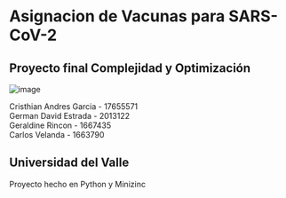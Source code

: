 # Asignacion de Vacunas para SARS-CoV-2

<h2>Proyecto final Complejidad y Optimización</h2>

![image](https://user-images.githubusercontent.com/77510617/174464968-eb9bfa71-96c6-4f15-83d0-8ad12ed18355.png)


Cristhian Andres Garcia - 17655571 <br>
German David Estrada - 2013122 <br>
Geraldine Rincon - 1667435 <br>
Carlos Velanda - 1663790 <br>

<h2>Universidad del Valle</h2>
Proyecto hecho en Python y Minizinc
